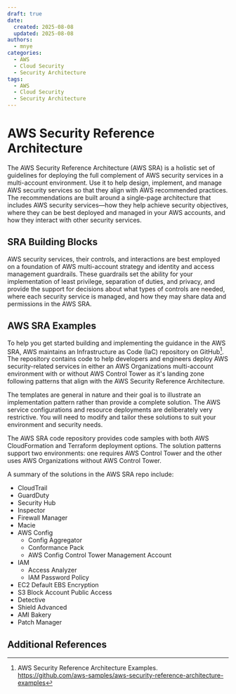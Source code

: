 ```yaml
---
draft: true
date: 
  created: 2025-08-08
  updated: 2025-08-08
authors:
  - mnye
categories:
  - AWS
  - Cloud Security
  - Security Architecture
tags:
  - AWS
  - Cloud Security
  - Security Architecture
---
```


# AWS Security Reference Architecture

The AWS Security Reference Architecture (AWS SRA) is a holistic set of guidelines for deploying the full complement of AWS security services in a multi-account environment. Use it to help design, implement, and manage AWS security services so that they align with AWS recommended practices. The recommendations are built around a single-page architecture that includes AWS security services—how they help achieve security objectives, where they can be best deployed and managed in your AWS accounts, and how they interact with other security services.

<!-- more -->

## SRA Building Blocks

AWS security services, their controls, and interactions are best employed on a foundation of AWS multi-account strategy and identity and access management guardrails. These guardrails set the ability for your implementation of least privilege, separation of duties, and privacy, and provide the support for decisions about what types of controls are needed, where each security service is managed, and how they may share data and permissions in the AWS SRA. 

## AWS SRA Examples

To help you get started building and implementing the guidance in the AWS SRA, AWS maintains an Infrastructure as Code (IaC) repository on GitHub[^2]. The repository contains code to help developers and engineers deploy AWS security-related services in either an AWS Organizations multi-account environment with or without AWS Control Tower as it's landing zone following patterns that align with the AWS Security Reference Architecture.

The templates are general in nature and their goal is to illustrate an implementation pattern rather than provide a complete solution. The AWS service configurations and resource deployments are deliberately very restrictive. You will need to modify and tailor these solutions to suit your environment and security needs.

The AWS SRA code repository provides code samples with both AWS CloudFormation and Terraform deployment options. The solution patterns support two environments: one requires AWS Control Tower and the other uses AWS Organizations without AWS Control Tower. 

A summary of the solutions in the AWS SRA repo include:

- CloudTrail
- GuardDuty
- Security Hub
- Inspector
- Firewall Manager
- Macie
- AWS Config
    - Config Aggregator
    - Conformance Pack
    - AWS Config Control Tower Management Account
- IAM
    - Access Analyzer
    - IAM Password Policy
- EC2 Default EBS Encryption
- S3 Block Account Public Access
- Detective
- Shield Advanced
- AMI Bakery
- Patch Manager

## Additional References

[^1]:
    AWS Security Reference Architecture. <https://docs.aws.amazon.com/prescriptive-guidance/latest/security-reference-architecture/welcome.html>
[^2]:
    AWS Security Reference Architecture Examples. <https://github.com/aws-samples/aws-security-reference-architecture-examples>